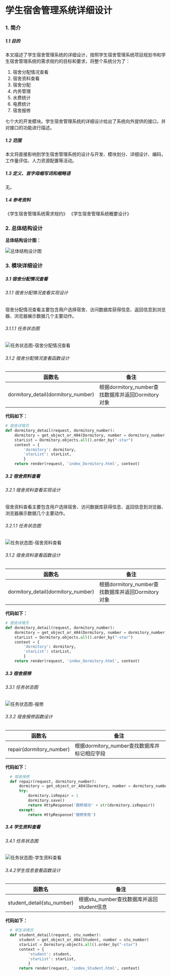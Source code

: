# 学生宿舍管理系统详细设计

### 1. 简介

##### 1.1 目的

本文描述了学生宿舍管理系统的详细设计，按照学生宿舍管理系统项目规划书和学生宿舍管理系统的需求规约的目标和要求，将整个系统分为了：

1. 宿舍分配情况查看
2. 宿舍资料查看
3. 宿舍分配
4. 内务管理
5. 水费统计
6. 电费统计
7. 宿舍报修

七个大的开发模块。学生宿舍管理系统的详细设计给出了系统向外提供的接口，并对接口的功能进行描述。

##### 1.2 范围

本文将直接影响到学生宿舍管理系统的设计与开发、模块划分、详细设计、编码，工作量评估、人力资源配置等活动。

##### 1.3 定义、首字母缩写词和缩略语

无。

##### 1.4 参考资料

《学生宿舍管理系统需求规约》
《学生宿舍管理系统概要设计》

### 2. 总体结构设计

**总体结构设计图：**

![总体结构设计图](/usr/bdpan_movie/daily/2.25_SoftwareEngineering_Dsign/SoftwareEngineering/pics/总体结构设计图.png)



### 3. 模块详细设计

##### 3.1 宿舍分配情况查看

###### 3.1.1 宿舍分配情况查看实现设计

宿舍分配情况查看主要包含用户选择宿舍、访问数据库获得信息、返回信息到浏览器、浏览器展示数据几个主要动作。

###### 3.1.1.1 任务状态图

![任务状态图-宿舍分配情况查看](/usr/bdpan_movie/daily/2.25_SoftwareEngineering_Dsign/SoftwareEngineering/pics/任务状态图-宿舍分配情况查看.png)

###### 3.1.2 宿舍分配情况查看函数设计

| 函数名                             | 备注                                              |
| ---------------------------------- | ------------------------------------------------- |
| dormitory_detail(dormitory_number) | 根据dormitory_number查找数据库并返回Dormitory对象 |

**代码如下：**

```python
# 宿舍详情页
def dormitory_detail(request, dormitory_number):
    dormitory = get_object_or_404(Dormitory, number = dormitory_number)
    starList = Dormitory.objects.all().order_by("-star")
    context = {
        'dormitory': dormitory,
        'starList': starList,
        }
    return render(request, 'index_Dormitory.html', context)
```



##### 3.2 宿舍资料查看

###### 3.2.1 宿舍资料查看实现设计

宿舍资料查看主要包含用户选择宿舍、访问数据库获得信息、返回信息到浏览器、浏览器展示数据几个主要动作。

###### 3.2.1.1 任务状态图

![任务状态图-宿舍资料查看](/usr/bdpan_movie/daily/2.25_SoftwareEngineering_Dsign/SoftwareEngineering/pics/任务状态图-宿舍资料查看.png)

###### 3.1.2 宿舍资料查看函数设计

| 函数名                             | 备注                                              |
| ---------------------------------- | ------------------------------------------------- |
| dormitory_detail(dormitory_number) | 根据dormitory_number查找数据库并返回Dormitory对象 |

**代码如下：**

```python
# 宿舍详情页
def dormitory_detail(request, dormitory_number):
    dormitory = get_object_or_404(Dormitory, number = dormitory_number)
    starList = Dormitory.objects.all().order_by("-star")
    context = {
        'dormitory': dormitory,
        'starList': starList,
        }
    return render(request, 'index_Dormitory.html', context)
```



##### 3.3  宿舍报修

###### 3.3.1 任务状态图

![任务状态图-报修](/usr/bdpan_movie/daily/2.25_SoftwareEngineering_Dsign/SoftwareEngineering/pics/任务状态图-报修.png)

###### 3.3.2 宿舍报修函数设计

| 函数名                   | 备注                                         |
| ------------------------ | -------------------------------------------- |
| repair(dormitory_number) | 根据dormitory_number查找数据库并标记相应字段 |

**代码如下：**

```python
  # 宿舍保修
  def repair(request, dormitory_number):
      dormitory = get_object_or_404(Dormitory, number = dormitory_number)
      try:
          dormitory.isRepair = 1
          dormitory.save()
          return HttpResponse('报修成功' + str(dormitory.isRepair))
      except:
          return HttpResponse('报修失败')

```



##### 3.4 学生资料查看

###### 3.4.1 任务状态图

![任务状态图-学生资料查看](/usr/bdpan_movie/daily/2.25_SoftwareEngineering_Dsign/SoftwareEngineering/pics/任务状态图-学生资料查看.png)

###### 3.4.2学生信息查看函数设计

| 函数名                     | 备注                                      |
| -------------------------- | ----------------------------------------- |
| student_detail(stu_number) | 根据stu_number查找数据库并返回student信息 |

**代码如下：**

```python
  # 学生详情页
  def student_detail(request, stu_number):
      student = get_object_or_404(Student, number = stu_number)
      starList = Dormitory.objects.all().order_by("-star")
      context = {
          'student': student,
          'starList': starList,
          }
      return render(request, 'index_Student.html', context)

```

